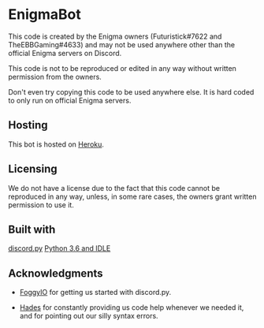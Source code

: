 # EnigmaBot
This code is created by the Enigma owners (Futuristick#7622 and TheEBBGaming#4633) and may not be used anywhere other than the official Enigma servers on Discord.

This code is not to be reproduced or edited in any way without written permission from the owners.

Don't even try copying this code to be used anywhere else. It is hard coded to only run on official Enigma servers.

## Hosting

This bot is hosted on [Heroku](https://www.heroku.com).

## Licensing

We do not have a license due to the fact that this code cannot be reproduced in any way, unless, in some rare cases, the owners grant written permission to use it.

## Built with

[discord.py](https://github.com/Rapptz/discord.py)
[Python 3.6 and IDLE](https://python.org)

## Acknowledgments

- [FoggyIO](https://github.com/FoggyIO/DiscordPythonBots) for getting us started with discord.py.

- [Hades](https://github.com/hades-99) for constantly providing us code help whenever we needed it, and for pointing out our silly syntax errors.
